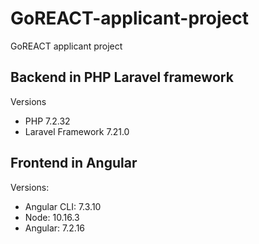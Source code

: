 # GoREACT-applicant-project
GoREACT applicant project

## Backend in PHP Laravel framework
Versions
* PHP 7.2.32
* Laravel Framework 7.21.0

## Frontend in Angular
Versions:
* Angular CLI: 7.3.10
* Node: 10.16.3
* Angular: 7.2.16